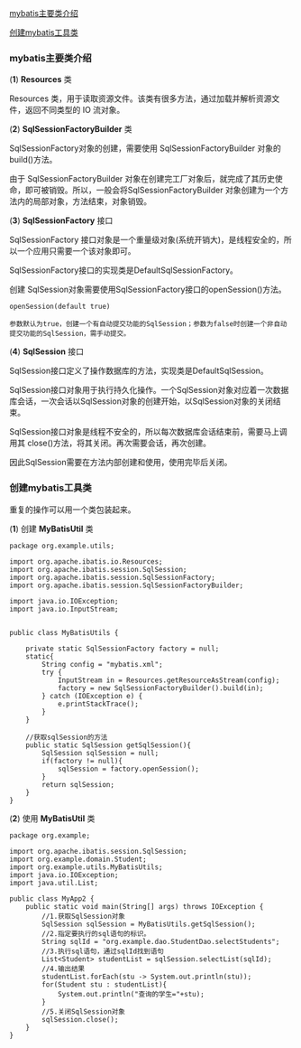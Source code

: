 [mybatis主要类介绍](#mybatis主要类介绍)

[创建mybatis工具类](#创建mybatis工具类)

### mybatis主要类介绍

(**1**) **Resources** 类

Resources 类，用于读取资源文件。该类有很多方法，通过加载并解析资源文件，返回不同类型的 IO 流对象。

(**2**) **SqlSessionFactoryBuilder** 类

SqlSessionFactory对象的创建，需要使用 SqlSessionFactoryBuilder 对象的 build()方法。

由于 SqlSessionFactoryBuilder 对象在创建完工厂对象后，就完成了其历史使命，即可被销毁。所以，一般会将SqlSessionFactoryBuilder 对象创建为一个方法内的局部对象，方法结束，对象销毁。

(**3**) **SqlSessionFactory** 接口

SqlSessionFactory 接口对象是一个重量级对象(系统开销大)，是线程安全的，所以一个应用只需要一个该对象即可。

SqlSessionFactory接口的实现类是DefaultSqlSessionFactory。

创建 SqlSession对象需要使用SqlSessionFactory接口的openSession()方法。

```
openSession(default true)

参数默认为true，创建一个有自动提交功能的SqlSession；参数为false时创建一个非自动提交功能的SqlSession，需手动提交。
```

(**4**) **SqlSession** 接口

SqlSession接口定义了操作数据库的方法，实现类是DefaultSqlSession。

SqlSession接口对象用于执行持久化操作。一个SqlSession对象对应着一次数据库会话，一次会话以SqlSession对象的创建开始，以SqlSession对象的关闭结束。

SqlSession接口对象是线程不安全的，所以每次数据库会话结束前，需要马上调用其 close()方法，将其关闭。再次需要会话，再次创建。 

因此SqlSession需要在方法内部创建和使用，使用完毕后关闭。

### 创建mybatis工具类

重复的操作可以用一个类包装起来。

 (**1**) 创建 **MyBatisUtil** 类

```
package org.example.utils;

import org.apache.ibatis.io.Resources;
import org.apache.ibatis.session.SqlSession;
import org.apache.ibatis.session.SqlSessionFactory;
import org.apache.ibatis.session.SqlSessionFactoryBuilder;

import java.io.IOException;
import java.io.InputStream;


public class MyBatisUtils {

    private static SqlSessionFactory factory = null;
    static{
        String config = "mybatis.xml";
        try {
            InputStream in = Resources.getResourceAsStream(config);
            factory = new SqlSessionFactoryBuilder().build(in);
        } catch (IOException e) {
            e.printStackTrace();
        }
    }

    //获取sqlSession的方法
    public static SqlSession getSqlSession(){
        SqlSession sqlSession = null;
        if(factory != null){
            sqlSession = factory.openSession();
        }
        return sqlSession;
    }
}
```

(**2**) 使用 **MyBatisUtil** 类

```
package org.example;

import org.apache.ibatis.session.SqlSession;
import org.example.domain.Student;
import org.example.utils.MyBatisUtils;
import java.io.IOException;
import java.util.List;

public class MyApp2 {
    public static void main(String[] args) throws IOException {
        //1.获取SqlSession对象
        SqlSession sqlSession = MyBatisUtils.getSqlSession();
        //2.指定要执行的sql语句的标识。
        String sqlId = "org.example.dao.StudentDao.selectStudents";
        //3.执行sql语句，通过sqlId找到语句
        List<Student> studentList = sqlSession.selectList(sqlId);
        //4.输出结果
        studentList.forEach(stu -> System.out.println(stu));
        for(Student stu : studentList){
            System.out.println("查询的学生="+stu);
        }
        //5.关闭SqlSession对象
        sqlSession.close();
    }
}
```
